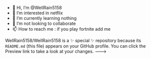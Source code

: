 - 👋 Hi, I’m @WellRain5158
- 👀 I’m interested in netflix
- 🌱 I’m currently learning nothing
- 💞️ I’m not looking to collaborate 
- 📫 How to reach me : 
if you play fortnite add me 

WellRain5158/WellRain5158 is a ✨ special ✨ repository because its `README.md` (this file) appears on your GitHub profile.
You can click the Preview link to take a look at your changes.
--->
